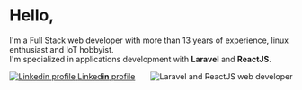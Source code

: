 # Hello,
<div>
    <p>
        I'm a Full Stack web developer with more than 13 years of experience, linux enthusiast and IoT hobbyist.<br />
        I'm specialized in applications development with <b>Laravel</b> and <b>ReactJS</b>.<br />
    </p>
    <img align="right" src="https://www.artizanatweb.ro/github/laravel_and_react_dev.png" alt="Laravel and ReactJS web developer" />
</div>
<div>
    <a href="https://www.linkedin.com/in/daniel-cana-3b313a43/" target="_blank">
        <img src="https://www.artizanatweb.ro/github/linkedin16px.png" alt="Linkedin profile">
    </a>
    <a href="https://www.linkedin.com/in/daniel-cana-3b313a43/" target="_blank" alt="Linkedin profile">Linked<b>in</b> profile</a>
</div>